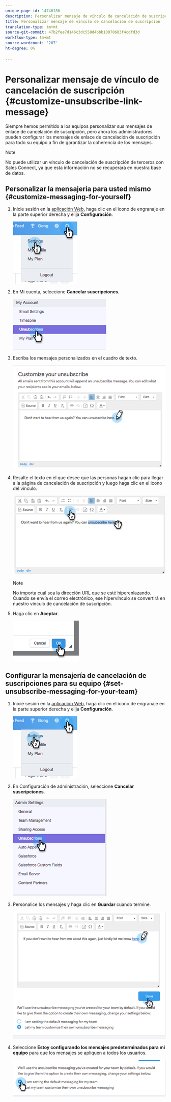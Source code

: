 ```yaml
---
unique-page-id: 14746186
description: Personalizar mensaje de vínculo de cancelación de suscripción - Documentos de marketing - Documentación del producto
title: Personalizar mensaje de vínculo de cancelación de suscripción
translation-type: tm+mt
source-git-commit: 47b2fee7d146c3dc558d4bbb10070683f4cdfd3d
workflow-type: tm+mt
source-wordcount: '207'
ht-degree: 0%

---
```



# Personalizar mensaje de vínculo de cancelación de suscripción {#customize-unsubscribe-link-message}

Siempre hemos permitido a los equipos personalizar sus mensajes de enlace de cancelación de suscripción, pero ahora los administradores pueden configurar los mensajes de enlace de cancelación de suscripción para todo su equipo a fin de garantizar la coherencia de los mensajes.

>[!NOTE]
>
>No puede utilizar un vínculo de cancelación de suscripción de terceros con Sales Connect, ya que esta información no se recuperará en nuestra base de datos.

## Personalizar la mensajería para usted mismo {#customize-messaging-for-yourself}

1. Inicie sesión en la [aplicación Web](http://toutapp.com/login), haga clic en el icono de engranaje en la parte superior derecha y elija **Configuración**.

   ![](assets/one.png)

1. En Mi cuenta, seleccione **Cancelar suscripciones**.

   ![](assets/two-1.png)

1. Escriba los mensajes personalizados en el cuadro de texto.

   ![](assets/three-1.png)

1. Resalte el texto en el que desee que las personas hagan clic para llegar a la página de cancelación de suscripción y luego haga clic en el icono del vínculo.

   ![](assets/four-1.png)

   >[!NOTE]
   >
   >No importa cuál sea la dirección URL que se esté hiperenlazando. Cuando se envía el correo electrónico, ese hipervínculo se convertirá en nuestro vínculo de cancelación de suscripción.

1. Haga clic en **Aceptar**.

   ![](assets/five.png)

## Configurar la mensajería de cancelación de suscripciones para su equipo {#set-unsubscribe-messaging-for-your-team}

1. Inicie sesión en la [aplicación Web](http://toutapp.com/login), haga clic en el icono de engranaje en la parte superior derecha y elija **Configuración**.

   ![](assets/six.png)

1. En Configuración de administración, seleccione **Cancelar suscripciones**.

   ![](assets/eight.png)

1. Personalice los mensajes y haga clic en **Guardar** cuando termine.

   ![](assets/seven.png)

1. Seleccione **Estoy configurando los mensajes predeterminados para mi equipo** para que los mensajes se apliquen a todos los usuarios.

   ![](assets/eleven.png)

